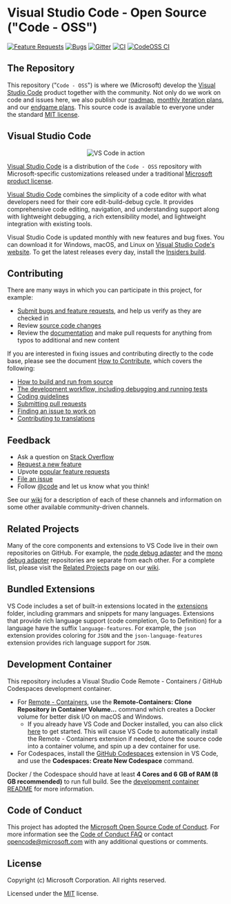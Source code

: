 # Visual Studio Code - Open Source ("Code - OSS")
[![Feature Requests](https://img.shields.io/github/issues/microsoft/vscode/feature-request.svg)](https://github.com/microsoft/vscode/issues?q=is%3Aopen+is%3Aissue+label%3Afeature-request+sort%3Areactions-%2B1-desc)
[![Bugs](https://img.shields.io/github/issues/microsoft/vscode/bug.svg)](https://github.com/microsoft/vscode/issues?utf8=✓&q=is%3Aissue+is%3Aopen+label%3Abug)
[![Gitter](https://img.shields.io/badge/chat-on%20gitter-yellow.svg)](https://gitter.im/Microsoft/vscode)
[![CI](https://github.com/LiangchengJ/vscode/actions/workflows/ci.yml/badge.svg?branch=main)](https://github.com/LiangchengJ/vscode/actions/workflows/ci.yml)
[![CodeOSS CI](https://github.com/LiangchengJ/vscode/actions/workflows/codeoss-ci.yml/badge.svg)](https://github.com/LiangchengJ/vscode/actions/workflows/codeoss-ci.yml)

## The Repository

This repository ("`Code - OSS`") is where we (Microsoft) develop the [Visual Studio Code](https://code.visualstudio.com) product together with the community. Not only do we work on code and issues here, we also publish our [roadmap](https://github.com/microsoft/vscode/wiki/Roadmap), [monthly iteration plans](https://github.com/microsoft/vscode/wiki/Iteration-Plans), and our [endgame plans](https://github.com/microsoft/vscode/wiki/Running-the-Endgame). This source code is available to everyone under the standard [MIT license](https://github.com/microsoft/vscode/blob/main/LICENSE.txt).

## Visual Studio Code

<p align="center">
  <img alt="VS Code in action" src="https://user-images.githubusercontent.com/35271042/118224532-3842c400-b438-11eb-923d-a5f66fa6785a.png">
</p>

[Visual Studio Code](https://code.visualstudio.com) is a distribution of the `Code - OSS` repository with Microsoft-specific customizations released under a traditional [Microsoft product license](https://code.visualstudio.com/License/).

[Visual Studio Code](https://code.visualstudio.com) combines the simplicity of a code editor with what developers need for their core edit-build-debug cycle. It provides comprehensive code editing, navigation, and understanding support along with lightweight debugging, a rich extensibility model, and lightweight integration with existing tools.

Visual Studio Code is updated monthly with new features and bug fixes. You can download it for Windows, macOS, and Linux on [Visual Studio Code's website](https://code.visualstudio.com/Download). To get the latest releases every day, install the [Insiders build](https://code.visualstudio.com/insiders).

## Contributing

There are many ways in which you can participate in this project, for example:

* [Submit bugs and feature requests](https://github.com/microsoft/vscode/issues), and help us verify as they are checked in
* Review [source code changes](https://github.com/microsoft/vscode/pulls)
* Review the [documentation](https://github.com/microsoft/vscode-docs) and make pull requests for anything from typos to additional and new content

If you are interested in fixing issues and contributing directly to the code base,
please see the document [How to Contribute](https://github.com/microsoft/vscode/wiki/How-to-Contribute), which covers the following:

* [How to build and run from source](https://github.com/microsoft/vscode/wiki/How-to-Contribute)
* [The development workflow, including debugging and running tests](https://github.com/microsoft/vscode/wiki/How-to-Contribute#debugging)
* [Coding guidelines](https://github.com/microsoft/vscode/wiki/Coding-Guidelines)
* [Submitting pull requests](https://github.com/microsoft/vscode/wiki/How-to-Contribute#pull-requests)
* [Finding an issue to work on](https://github.com/microsoft/vscode/wiki/How-to-Contribute#where-to-contribute)
* [Contributing to translations](https://aka.ms/vscodeloc)

## Feedback

* Ask a question on [Stack Overflow](https://stackoverflow.com/questions/tagged/vscode)
* [Request a new feature](CONTRIBUTING.md)
* Upvote [popular feature requests](https://github.com/microsoft/vscode/issues?q=is%3Aopen+is%3Aissue+label%3Afeature-request+sort%3Areactions-%2B1-desc)
* [File an issue](https://github.com/microsoft/vscode/issues)
* Follow [@code](https://twitter.com/code) and let us know what you think!

See our [wiki](https://github.com/microsoft/vscode/wiki/Feedback-Channels) for a description of each of these channels and information on some other available community-driven channels.

## Related Projects

Many of the core components and extensions to VS Code live in their own repositories on GitHub. For example, the [node debug adapter](https://github.com/microsoft/vscode-node-debug) and the [mono debug adapter](https://github.com/microsoft/vscode-mono-debug) repositories are separate from each other. For a complete list, please visit the [Related Projects](https://github.com/microsoft/vscode/wiki/Related-Projects) page on our [wiki](https://github.com/microsoft/vscode/wiki).

## Bundled Extensions

VS Code includes a set of built-in extensions located in the [extensions](extensions) folder, including grammars and snippets for many languages. Extensions that provide rich language support (code completion, Go to Definition) for a language have the suffix `language-features`. For example, the `json` extension provides coloring for `JSON` and the `json-language-features` extension provides rich language support for `JSON`.

## Development Container

This repository includes a Visual Studio Code Remote - Containers / GitHub Codespaces development container.

- For [Remote - Containers](https://aka.ms/vscode-remote/download/containers), use the **Remote-Containers: Clone Repository in Container Volume...** command which creates a Docker volume for better disk I/O on macOS and Windows.
     - If you already have VS Code and Docker installed, you can also click [here](https://vscode.dev/redirect?url=vscode://ms-vscode-remote.remote-containers/cloneInVolume?url=https://github.com/microsoft/vscode) to get started. This will cause VS Code to automatically install the Remote - Containers extension if needed, clone the source code into a container volume, and spin up a dev container for use.
- For Codespaces, install the [GitHub Codespaces](https://marketplace.visualstudio.com/items?itemName=GitHub.codespaces) extension in VS Code, and use the **Codespaces: Create New Codespace** command.

Docker / the Codespace should have at least **4 Cores and 6 GB of RAM (8 GB recommended)** to run full build. See the [development container README](.devcontainer/README.md) for more information.

## Code of Conduct

This project has adopted the [Microsoft Open Source Code of Conduct](https://opensource.microsoft.com/codeofconduct/). For more information see the [Code of Conduct FAQ](https://opensource.microsoft.com/codeofconduct/faq/) or contact [opencode@microsoft.com](mailto:opencode@microsoft.com) with any additional questions or comments.

## License

Copyright (c) Microsoft Corporation. All rights reserved.

Licensed under the [MIT](LICENSE.txt) license.
